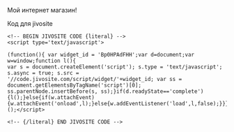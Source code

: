 ﻿Мой интернет магазин!


Код для jivosite

<!-- Jivo site -->
    <!-- BEGIN JIVOSITE CODE {literal} -->
    <script type='text/javascript'>

    (function(){ var widget_id = 'Bp0HPAdFHH';var d=document;var w=window;function l(){
    var s = document.createElement('script'); s.type = 'text/javascript'; s.async = true; s.src = '//code.jivosite.com/script/widget/'+widget_id; var ss = document.getElementsByTagName('script')[0]; ss.parentNode.insertBefore(s, ss);}if(d.readyState=='complete'){l();}else{if(w.attachEvent){w.attachEvent('onload',l);}else{w.addEventListener('load',l,false);}}})();</script>

    <!-- {/literal} END JIVOSITE CODE -->
